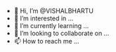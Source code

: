 - 👋 Hi, I’m @VISHALBHARTU
- 👀 I’m interested in ...
- 🌱 I’m currently learning ...
- 💞️ I’m looking to collaborate on ...
- 📫 How to reach me ...

<!---
VISHALBHARTU/VISHALBHARTU is a ✨ special ✨ repository because its `README.md` (this file) appears on your GitHub profile.
You can click the Preview link to take a look at your changes.
--->
